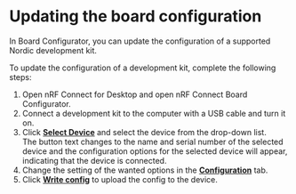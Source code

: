 # Updating the board configuration

In Board Configurator, you can update the configuration of a supported Nordic development kit.

To update the configuration of a development kit, complete the following steps:

1. Open nRF Connect for Desktop and open nRF Connect Board Configurator.
1. Connect a development kit to the computer with a USB cable and turn it on.
1. Click [**Select Device**](./overview.md#select-device) and select the device from the drop-down list.</br>
   The button text changes to the name and serial number of the selected device and the configuration options for the selected device will appear, indicating that the device is connected.
1. Change the setting of the wanted options in the [**Configuration**](./overview.md#configuration-tab) tab.
1. Click [**Write config**](./overview.md#actions) to upload the config to the device.
